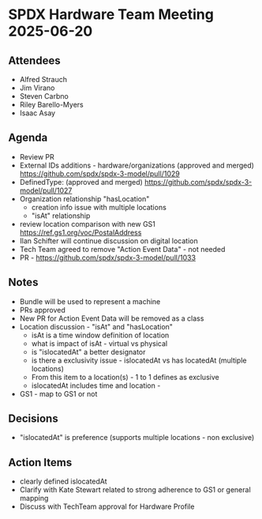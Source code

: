 # SPDX Hardware Team Meeting 2025-06-20

## Attendees

* Alfred Strauch
* Jim Virano
* Steven Carbno
* Riley Barello-Myers
* Isaac Asay

## Agenda

* Review PR
* External IDs additions - hardware/organizations (approved and merged) https://github.com/spdx/spdx-3-model/pull/1029
* DefinedType: (approved and merged) https://github.com/spdx/spdx-3-model/pull/1027
* Organization relationship "hasLocation"
  * creation info issue with multiple locations
  * "isAt" relationship
* review location comparison with new GS1 https://ref.gs1.org/voc/PostalAddress
* Ilan Schifter will continue discussion on digital location
* Tech Team agreed to remove "Action Event Data" - not needed
* PR - https://github.com/spdx/spdx-3-model/pull/1033

## Notes

* Bundle will be used to represent a machine
* PRs approved
* New PR for Action Event Data will be removed as a class
* Location discussion - "isAt" and "hasLocation"
  * isAt is a time window definition of location
  * what is impact of isAt - virtual vs physical
  * is "islocatedAt" a better designator
  * is there a exclusivity issue - islocatedAt vs has locatedAt (multiple locations)
  * From this item to a location(s) - 1 to 1 defines as exclusive
  * islocatedAt includes time and location -
* GS1 - map to GS1 or not

## Decisions

* "islocatedAt" is preference (supports multiple locations - non exclusive)

## Action Items

* clearly defined islocatedAt
* Clarify with Kate Stewart related to strong adherence to GS1 or general mapping
* Discuss with TechTeam approval for Hardware Profile

